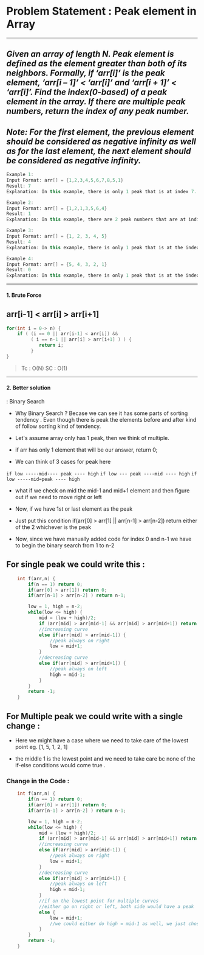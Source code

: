 # Problem Statement : Peak element in Array

---

## _Given an array of length N. Peak element is defined as the element greater than both of its neighbors. Formally, if ‘arr[i]’ is the peak element, ‘arr[i – 1]’ < ‘arr[i]’ and ‘arr[i + 1]’ < ‘arr[i]’. Find the index(0-based) of a peak element in the array. If there are multiple peak numbers, return the index of any peak number._

## _Note: For the first element, the previous element should be considered as negative infinity as well as for the last element, the next element should be considered as negative infinity._

```cpp
Example 1:
Input Format: arr[] = {1,2,3,4,5,6,7,8,5,1}
Result: 7
Explanation: In this example, there is only 1 peak that is at index 7.
```

```cpp
Example 2:
Input Format: arr[] = {1,2,1,3,5,6,4}
Result: 1
Explanation: In this example, there are 2 peak numbers that are at indices 1 and 5. We can consider any of them.
```

```cpp
Example 3:
Input Format: arr[] = {1, 2, 3, 4, 5}
Result: 4
Explanation: In this example, there is only 1 peak that is at the index 4.
```

```cpp
Example 4:
Input Format: arr[] = {5, 4, 3, 2, 1}
Result: 0
Explanation: In this example, there is only 1 peak that is at the index 0.
```

---

#### 1. Brute Force

## arr[i-1] < arr[i] > arr[i+1]

```cpp
for(int i = 0-> n) {
    if ( (i == 0 || arr[i-1] < arr[i]) &&
         ( i == n-1 || arr[i] > arr[i+1] ) ) {
            return i;
         }
}
```

> Tc : O(N)
> SC : O(1)

---

#### 2. Better solution

: Binary Search

- Why Binary Search ? Becase we can see it has some parts of sorting tendency . Even though there is peak the elements before and after kind of follow sorting kind of tendency.

- Let's assume array only has 1 peak, then we think of multiple.
- if arr has only 1 element that will be our answer, return 0;
- We can think of 3 cases for peak here

`if low -----mid---- peak ---- high`
`if low --- peak ----mid ---- high`
`if low -----mid=peak ---- high`

- what if we check on mid the mid-1 and mid+1 element and then figure out if we need to move right or left

- Now, if we have 1st or last element as the peak
- Just put this condition if(arr[0] > arr[1] || arr[n-1] > arr[n-2]) return either of the 2 whichever is the peak

- Now, since we have manually added code for index 0 and n-1 we have to begin the binary search from 1 to n-2

## For single peak we could write this :

```cpp
    int f(arr,n) {
        if(n == 1) return 0;
        if(arr[0] > arr[1]) return 0;
        if(arr[n-1] > arr[n-2] ) return n-1;

        low = 1, high = n-2;
        while(low <= high) {
            mid = (low + high)/2;
            if (arr[mid] > arr[mid-1] && arr[mid] > arr[mid+1]) return mid;
            //increasing curve
            else if(arr[mid] > arr[mid-1]) {
                //peak always on right
                low = mid+1;
            }
            //decreasing curve
            else if(arr[mid] > arr[mid+1]) {
                //peak always on left
                high = mid-1;
            }
        }
        return -1;
    }
```

## For Multiple peak we could write with a single change :

- Here we might have a case where we need to take care of the lowest point
  eg. [1, 5, 1, 2, 1]

- the middle 1 is the lowest point and we need to take care bc none of the if-else conditions would come true .

### Change in the Code :

```cpp
    int f(arr,n) {
        if(n == 1) return 0;
        if(arr[0] > arr[1]) return 0;
        if(arr[n-1] > arr[n-2] ) return n-1;

        low = 1, high = n-2;
        while(low <= high) {
            mid = (low + high)/2;
            if (arr[mid] > arr[mid-1] && arr[mid] > arr[mid+1]) return mid;
            //increasing curve
            else if(arr[mid] > arr[mid-1]) {
                //peak always on right
                low = mid+1;
            }
            //decreasing curve
            else if(arr[mid] > arr[mid+1]) {
                //peak always on left
                high = mid-1;
            }
            //if on the lowest point for multiple curves
            //either go on right or left, both side would have a peak
            else {
                low = mid+1;
                //we could either do high = mid-1 as well, we just chose low = mid+1
            }
        }
        return -1;
    }
```
